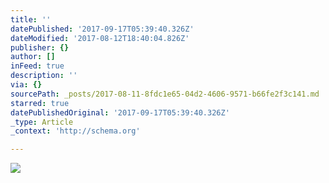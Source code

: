 ```yaml
---
title: ''
datePublished: '2017-09-17T05:39:40.326Z'
dateModified: '2017-08-12T18:40:04.826Z'
publisher: {}
author: []
inFeed: true
description: ''
via: {}
sourcePath: _posts/2017-08-11-8fdc1e65-04d2-4606-9571-b66fe2f3c141.md
starred: true
datePublishedOriginal: '2017-09-17T05:39:40.326Z'
_type: Article
_context: 'http://schema.org'

---
```

![](https://the-grid-user-content.s3-us-west-2.amazonaws.com/6a5940de-99db-4110-937d-0a8a7fa38f16.jpg)